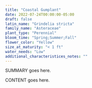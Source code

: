 ```yaml
---
title: "Coastal Gumplant"
date: 2022-07-24T00:00:00-05:00
draft: false
latin_name: "Grindelia stricta"
family_name: "Asteraceae"
plant_type: "Perennial"
bloom_time: "Spring;Summer;Fall"
flower_color: "Yellow"
size_at_maturity: "< 1 ft"
water_needs: "Low"
additional_characteristices_notes: ""
---
```


SUMMARY goes here.

<!--more-->

CONTENT goes here.
